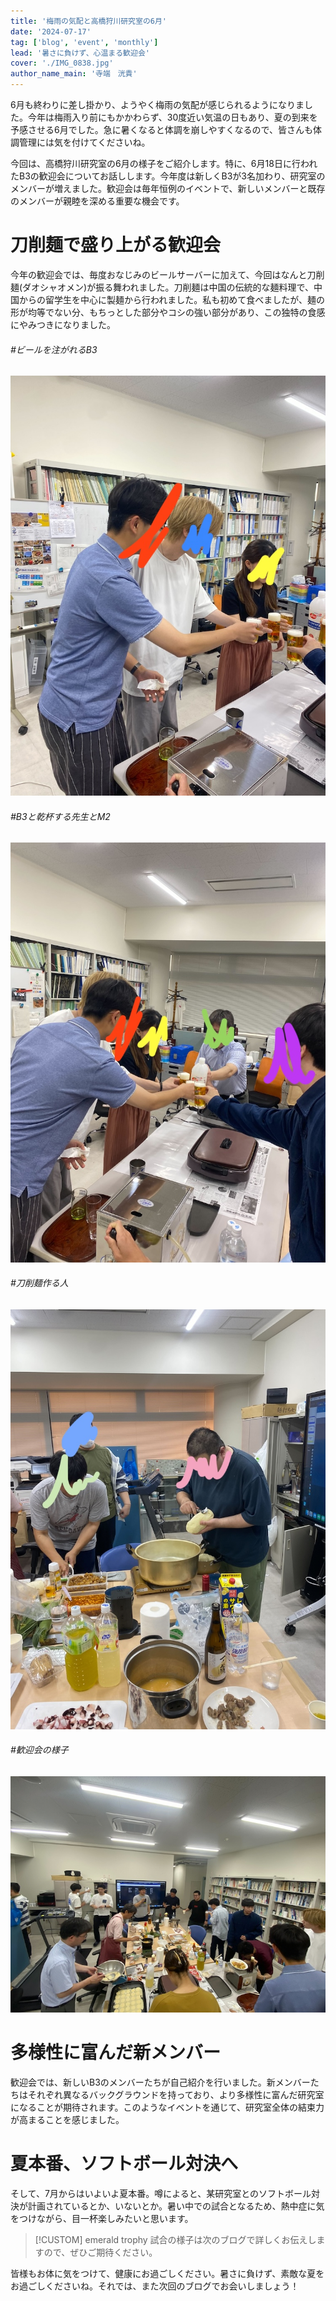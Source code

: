 ```yaml
---
title: '梅雨の気配と高橋狩川研究室の6月'
date: '2024-07-17'
tag: ['blog', 'event', 'monthly']
lead: '暑さに負けず、心温まる歓迎会'
cover: './IMG_0838.jpg'
author_name_main: '寺端　洸貴'
---
```


6月も終わりに差し掛かり、ようやく梅雨の気配が感じられるようになりました。今年は梅雨入り前にもかかわらず、30度近い気温の日もあり、夏の到来を予感させる6月でした。急に暑くなると体調を崩しやすくなるので、皆さんも体調管理には気を付けてくださいね。

今回は、高橋狩川研究室の6月の様子をご紹介します。特に、6月18日に行われたB3の歓迎会についてお話しします。今年度は新しくB3が3名加わり、研究室のメンバーが増えました。歓迎会は毎年恒例のイベントで、新しいメンバーと既存のメンバーが親睦を深める重要な機会です。

# 刀削麺で盛り上がる歓迎会

今年の歓迎会では、毎度おなじみのビールサーバーに加えて、今回はなんと刀削麺(ダオシャオメン)が振る舞われました。刀削麺は中国の伝統的な麺料理で、中国からの留学生を中心に製麺から行われました。私も初めて食べましたが、麺の形が均等でない分、もちっとした部分やコシの強い部分があり、この独特の食感にやみつきになりました。

###### #ビールを注がれるB3

![ビール注がれるB3](./IMG_0836.jpg)

###### #B3と乾杯する先生とM2

![B3と乾杯する准教授](./IMG_0837.jpg)

###### #刀削麺作る人

![刀削麺作る人](./IMG_0840.jpg)

###### #歓迎会の様子

![全体図](./IMG_0838.jpg)

# 多様性に富んだ新メンバー

歓迎会では、新しいB3のメンバーたちが自己紹介を行いました。新メンバーたちはそれぞれ異なるバックグラウンドを持っており、より多様性に富んだ研究室になることが期待されます。このようなイベントを通じて、研究室全体の結束力が高まることを感じました。

# 夏本番、ソフトボール対決へ

そして、7月からはいよいよ夏本番。噂によると、某研究室とのソフトボール対決が計画されているとか、いないとか。暑い中での試合となるため、熱中症に気をつけながら、目一杯楽しみたいと思います。

<!-- [!CUSTOM] [色] [アイコン] [タイトル] -->

> [!CUSTOM] emerald trophy
> 試合の様子は次のブログで詳しくお伝えしますので、ぜひご期待ください。

皆様もお体に気をつけて、健康にお過ごしください。暑さに負けず、素敵な夏をお過ごしくださいね。それでは、また次回のブログでお会いしましょう！
